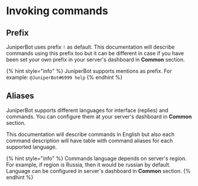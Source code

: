 # Invoking commands

## Prefix

JuniperBot uses prefix `!` as default. This documentation will describe commands using this prefix too but it can be different in case if you have been set your own prefix in your server's dashboard in **Common** section.

{% hint style="info" %}
 JuniperBot supports mentions as prefix. For example: `@JuniperBot#6999 help`
{% endhint %}

## Aliases

JuniperBot supports different languages for interface \(replies\) and commands. You can configure them at your server's dashboard in **Common** section.

This documentation will describe commands in English but also each command description will have table with command aliases for each supported language.

{% hint style="info" %}
Сommands language depends on server's region. For example, if region is Russia, then it would be russian by default.  
Language can be configured in server's dashboard in **Common** section.
{% endhint %}

